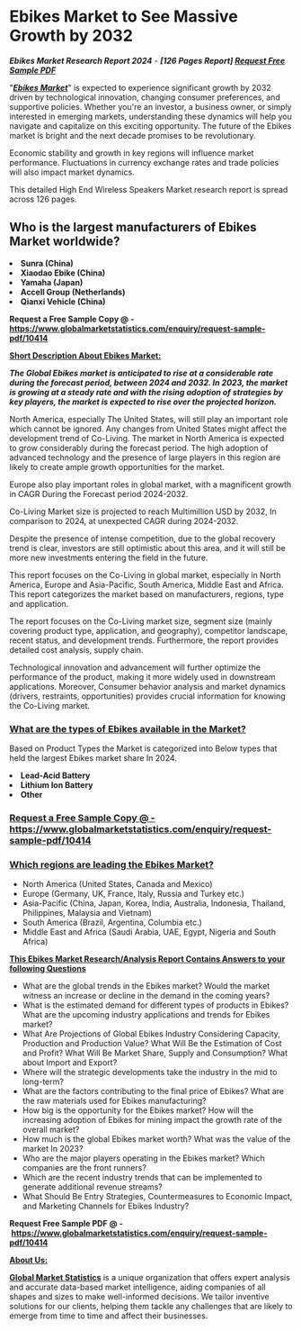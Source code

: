 <h1>Ebikes Market to See Massive Growth by 2032</h1><p><em><strong>Ebikes Market Research Report 2024</strong></em>&nbsp;-&nbsp;<em><strong>[126 Pages Report] </strong></em><em><strong><a href="https://www.globalmarketstatistics.com/enquiry/request-sample-pdf/10414">Request Free Sample PDF</a></strong></em></p><p>"<a style="font-style: italic; font-weight: bold;" href="https://www.globalmarketstatistics.com/market-reports/ebikes-market-10414">Ebikes Market</a>" is expected to experience significant growth by 2032 driven by technological innovation, changing consumer preferences, and supportive policies. Whether you're an investor, a business owner, or simply interested in emerging markets, understanding these dynamics will help you navigate and capitalize on this exciting opportunity. The future of the&nbsp;Ebikes market is bright and the next decade promises to be revolutionary.</p><p>Economic stability and growth in key regions will influence market performance. Fluctuations in currency exchange rates and trade policies will also impact market dynamics.</p><p>This detailed&nbsp;High End Wireless Speakers Market research report is spread across 126 pages.</p><h2><strong>Who is the largest manufacturers of Ebikes Market worldwide?</strong></h2><p><strong><li>Sunra (China)<li>Xiaodao Ebike (China)<li>Yamaha (Japan)<li>Accell Group (Netherlands)<li>Qianxi Vehicle (China)</strong></p><p><strong>Request a Free Sample Copy @ - <a href="https://www.globalmarketstatistics.com/enquiry/request-sample-pdf/10414">https://www.globalmarketstatistics.com/enquiry/request-sample-pdf/10414</a></strong></p><p><strong><u>Short Description About Ebikes Market:</u></strong></p><p><strong><em>The Global Ebikes market is anticipated to rise at a considerable rate during the forecast period, between 2024 and 2032. In 2023, the market is growing at a steady rate and with the rising adoption of strategies by key players, the market is expected to rise over the projected horizon.</em></strong></p><p>North America, especially The United States, will still play an important role which cannot be ignored. Any changes from United States might affect the development trend of Co-Living. The market in North America is expected to grow considerably during the forecast period. The high adoption of advanced technology and the presence of large players in this region are likely to create ample growth opportunities for the market.</p><p>Europe also play important roles in global market, with a magnificent growth in CAGR During the Forecast period 2024-2032.</p><p>Co-Living Market size is projected to reach Multimillion USD by 2032, In comparison to 2024, at unexpected CAGR during 2024-2032.</p><p>Despite the presence of intense competition, due to the global recovery trend is clear, investors are still optimistic about this area, and it will still be more new investments entering the field in the future.</p><p>This report focuses on the Co-Living in global market, especially in North America, Europe and Asia-Pacific, South America, Middle East and Africa. This report categorizes the market based on manufacturers, regions, type and application.</p><p>The report focuses on the Co-Living market size, segment size (mainly covering product type, application, and geography), competitor landscape, recent status, and development trends. Furthermore, the report provides detailed cost analysis, supply chain.</p><p>Technological innovation and advancement will further optimize the performance of the product, making it more widely used in downstream applications. Moreover, Consumer behavior analysis and market dynamics (drivers, restraints, opportunities) provides crucial information for knowing the Co-Living market.</p><h3 class="rank-math-question "><span style="text-decoration: underline;">What are the types of Ebikes available in the Market?</span></h3><p>Based on Product Types the Market is categorized into Below types that held the largest Ebikes market share In 2024.</p><p><strong><li>Lead-Acid Battery<li>Lithium Ion Battery <li>Other</strong></p><h3 class="rank-math-question "><span style="text-decoration: underline;">Request a Free Sample Copy @ - <a href="https://www.globalmarketstatistics.com/enquiry/request-sample-pdf/10414">https://www.globalmarketstatistics.com/enquiry/request-sample-pdf/10414</a></span></h3><h3 class="rank-math-question "><span style="text-decoration: underline;">Which regions are leading the Ebikes Market?</span></h3><ul><li>North America (United States, Canada and Mexico)</li><li>Europe (Germany, UK, France, Italy, Russia and Turkey etc.)</li><li>Asia-Pacific (China, Japan, Korea, India, Australia, Indonesia, Thailand, Philippines, Malaysia and Vietnam)</li><li>South America (Brazil, Argentina, Columbia etc.)</li><li>Middle East and Africa (Saudi Arabia, UAE, Egypt, Nigeria and South Africa)</li></ul><p><strong><u>This Ebikes Market Research/Analysis Report Contains Answers to your following Questions</u></strong></p><ul><li>What are the global trends in the Ebikes market? Would the market witness an increase or decline in the demand in the coming years?</li><li>What is the estimated demand for different types of products in Ebikes? What are the upcoming industry applications and trends for Ebikes market?</li><li>What Are Projections of Global Ebikes Industry Considering Capacity, Production and Production Value? What Will Be the Estimation of Cost and Profit? What Will Be Market Share, Supply and Consumption? What about Import and Export?</li><li>Where will the strategic developments take the industry in the mid to long-term?</li><li>What are the factors contributing to the final price of Ebikes? What are the raw materials used for Ebikes manufacturing?</li><li>How big is the opportunity for the Ebikes market? How will the increasing adoption of Ebikes for mining impact the growth rate of the overall market?</li><li>How much is the global Ebikes market worth? What was the value of the market In 2023?</li><li>Who are the major players operating in the Ebikes market? Which companies are the front runners?</li><li>Which are the recent industry trends that can be implemented to generate additional revenue streams?</li><li>What Should Be Entry Strategies, Countermeasures to Economic Impact, and Marketing Channels for Ebikes Industry?</li></ul><p><strong>Request Free Sample PDF @ -&nbsp;<a href="https://www.globalmarketstatistics.com/enquiry/request-sample-pdf/10414">https://www.globalmarketstatistics.com/enquiry/request-sample-pdf/10414</a></strong></p><p><strong><u>About Us:</u></strong></p><p><strong><a href="https://www.globalmarketstatistics.com/">Global Market Statistics</a></strong> is a unique organization that offers expert analysis and accurate data-based market intelligence, aiding companies of all shapes and sizes to make well-informed decisions. We tailor inventive solutions for our clients, helping them tackle any challenges that are likely to emerge from time to time and affect their businesses.</p>
